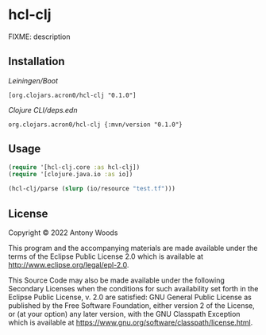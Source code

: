 # hcl-clj

FIXME: description

## Installation

*Leiningen/Boot*

```
[org.clojars.acron0/hcl-clj "0.1.0"]
```

*Clojure CLI/deps.edn*

```
org.clojars.acron0/hcl-clj {:mvn/version "0.1.0"}
```


## Usage

``` clojure
(require '[hcl-clj.core :as hcl-clj])
(require '[clojure.java.io :as io])

(hcl-clj/parse (slurp (io/resource "test.tf")))
```

## License

Copyright © 2022 Antony Woods

This program and the accompanying materials are made available under the
terms of the Eclipse Public License 2.0 which is available at
http://www.eclipse.org/legal/epl-2.0.

This Source Code may also be made available under the following Secondary
Licenses when the conditions for such availability set forth in the Eclipse
Public License, v. 2.0 are satisfied: GNU General Public License as published by
the Free Software Foundation, either version 2 of the License, or (at your
option) any later version, with the GNU Classpath Exception which is available
at https://www.gnu.org/software/classpath/license.html.
